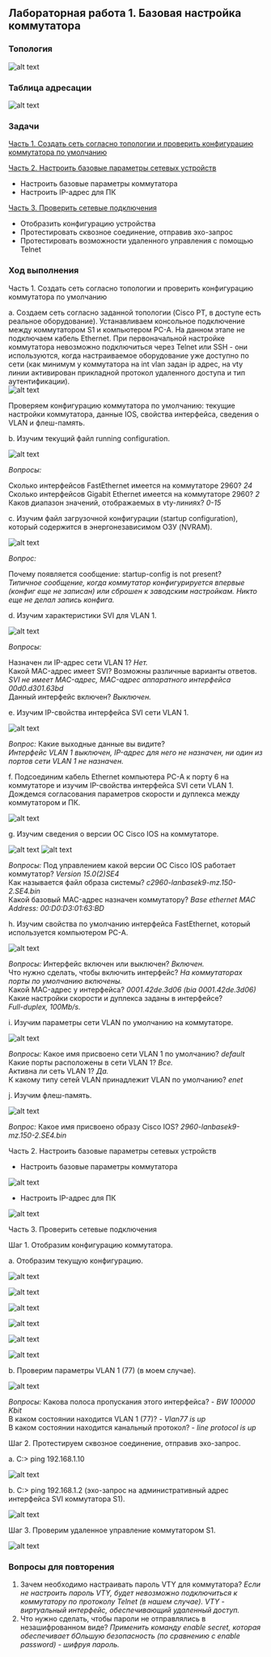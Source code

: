 ## Лабораторная работа 1. Базовая настройка коммутатора
### Топология

![alt text](https://github.com/elborisova3009/otus-networks/blob/master/labs/Screenshot_06.09.2022(10-17-22).png)
### 	Таблица адресации
![alt text](https://github.com/elborisova3009/otus-networks/blob/master/labs/Screenshot_07.09.2022(16-23-18).png)
### 	Задачи 

<a href="#1"> Часть 1. Создать сеть согласно топологии и проверить конфигурацию коммутатора по умолчанию </a>  

<a href="#2"> Часть 2. Настроить базовые параметры сетевых устройств </a>  
- Настроить базовые параметры коммутатора  
- Настроить IP-адрес для ПК  

<a href="#3"> Часть 3. Проверить сетевые подключения </a>
- Отобразить конфигурацию устройства  
- Протестировать сквозное соединение, отправив эхо-запрос  
- Протестировать возможности удаленного управления с помощью Telnet  

### 	Ход выполнения 

<a name="1"> Часть 1. Создать сеть согласно топологии и проверить конфигурацию коммутатора по умолчанию </a>
  
a. Создаем сеть согласно заданной топологии (Cisco PT, в доступе есть реальное оборудование). Устанавливаем консольное подключение между коммутатором S1 и компьютером PC-A. На данном этапе не подключаем кабель Ethernet. При первоначальной настройке коммутатора невозможно подключиться через Telnet или SSH - они используются, когда настраиваемое оборудование уже доступно по сети (как минимум у коммутатора на int vlan задан ip адрес, на vty линии активирован прикладной протокол удаленного доступа и тип аутентификации).   
![alt text](https://github.com/elborisova3009/otus-networks/blob/master/labs/Screenshot_06.09.2022(11-38-01).png)

Проверяем конфигурацию коммутатора по умолчанию: текущие настройки коммутатора, данные IOS, свойства интерфейса, сведения о VLAN и флеш-память.

b. Изучим текущий файл running configuration.  

![alt text](https://github.com/elborisova3009/otus-networks/blob/master/labs/Screenshot_06.09.2022(12-28-57).png)

*Вопросы:*  

Сколько интерфейсов FastEthernet имеется на коммутаторе 2960? *24*     
Сколько интерфейсов Gigabit Ethernet имеется на коммутаторе 2960? *2*    
Каков диапазон значений, отображаемых в vty-линиях? *0-15*

c. Изучим файл загрузочной конфигурации (startup configuration), который содержится в энергонезависимом ОЗУ (NVRAM). 

![alt text](https://github.com/elborisova3009/otus-networks/blob/master/labs/Screenshot_06.09.2022(14-32-42).png)

*Вопрос:* 

Почему появляется сообщение: startup-config is not present?  
*Типичное сообщение, когда коммутатор конфигурируется впервые (конфиг еще не записан) или сброшен к заводским настройкам. Никто еще не делал запись конфига.*

d. Изучим характеристики SVI для VLAN 1.

![alt text](https://github.com/elborisova3009/otus-networks/blob/master/labs/Screenshot_06.09.2022(14-29-02).png)

*Вопросы:* 

Назначен ли IP-адрес сети VLAN 1? *Нет.*    
Какой MAC-адрес имеет SVI? Возможны различные варианты ответов.  
*SVI не имеет MAC-адрес, MAC-адрес аппаратного интерфейса 00d0.d301.63bd*   
Данный интерфейс включен? *Выключен.*  

e. Изучим IP-свойства интерфейса SVI сети VLAN 1. 

![alt text](https://github.com/elborisova3009/otus-networks/blob/master/labs/Screenshot_06.09.2022(14-38-46).png)

*Вопрос:* 
Какие выходные данные вы видите?  
*Интерфейс VLAN 1 выключен, IP-адрес для него не назначен, ни один из портов сети VLAN 1 не назначен.*

f. Подсоединим кабель Ethernet компьютера PC-A к порту 6 на коммутаторе и изучим IP-свойства интерфейса SVI сети VLAN 1.   
Дождемся согласования параметров скорости и дуплекса между коммутатором и ПК.

![alt text](https://github.com/elborisova3009/otus-networks/blob/master/labs/Screenshot_06.09.2022(15-41-21).png)

g.	Изучим сведения о версии ОС Cisco IOS на коммутаторе.

![alt text](https://github.com/elborisova3009/otus-networks/blob/master/labs/Screenshot_06.09.2022(15-50-24).png)
![alt text](https://github.com/elborisova3009/otus-networks/blob/master/labs/Screenshot_06.09.2022(15-50-44).png)

*Вопросы:* 
Под управлением какой версии ОС Cisco IOS работает коммутатор? *Version 15.0(2)SE4*  
Как называется файл образа системы? *c2960-lanbasek9-mz.150-2.SE4.bin*   
Какой базовый MAC-адрес назначен коммутатору? *Base ethernet MAC Address: 00:D0:D3:01:63:BD*  

h.	Изучим свойства по умолчанию интерфейса FastEthernet, который используется компьютером PC-A.

![alt text](https://github.com/elborisova3009/otus-networks/blob/master/labs/Screenshot_06.09.2022(15-57-38).png)

*Вопросы:* 
Интерфейс включен или выключен? *Включен.*  
Что нужно сделать, чтобы включить интерфейс? *На коммутаторах порты по умолчанию включены.*   
Какой MAC-адрес у интерфейса? *0001.42de.3d06 (bia 0001.42de.3d06)* 
Какие настройки скорости и дуплекса заданы в интерфейсе?  
*Full-duplex, 100Mb/s.*  

i.	Изучим параметры сети VLAN по умолчанию на коммутаторе.

![alt text](https://github.com/elborisova3009/otus-networks/blob/master/labs/Screenshot_06.09.2022(16-31-43).png)

*Вопросы:* 
Какое имя присвоено сети VLAN 1 по умолчанию? *default*  
Какие порты расположены в сети VLAN 1? *Все.*  
Активна ли сеть VLAN 1? *Да.*  
К какому типу сетей VLAN принадлежит VLAN по умолчанию? *enet*

j.	Изучим флеш-память.

![alt text](https://github.com/elborisova3009/otus-networks/blob/master/labs/Screenshot_06.09.2022(16-37-47).png)

*Вопрос:*
Какое имя присвоено образу Cisco IOS? *2960-lanbasek9-mz.150-2.SE4.bin*


 <a name="2"> Часть 2. Настроить базовые параметры сетевых устройств </a>
 
- Настроить базовые параметры коммутатора

![alt text](https://github.com/elborisova3009/otus-networks/blob/master/labs/Screenshot_06.09.2022(17-53-48).png)

- Настроить IP-адрес для ПК  

![alt text](https://github.com/elborisova3009/otus-networks/blob/master/labs/Screenshot_07.09.2022(13-13-15).png)
 
 <a name="3"> Часть 3. Проверить сетевые подключения </a>
 
Шаг 1. Отобразим конфигурацию коммутатора.

a.	Отобразим текущую конфигурацию. 

![alt text](https://github.com/elborisova3009/otus-networks/blob/master/labs/Screenshot_07.09.2022(12-46-07).png)

![alt text](https://github.com/elborisova3009/otus-networks/blob/master/labs/Screenshot_07.09.2022(12-46-28).png)

![alt text](https://github.com/elborisova3009/otus-networks/blob/master/labs/Screenshot_07.09.2022(12-46-57).png)

![alt text](https://github.com/elborisova3009/otus-networks/blob/master/labs/Screenshot_07.09.2022(12-47-45).png)

![alt text](https://github.com/elborisova3009/otus-networks/blob/master/labs/Screenshot_07.09.2022(12-48-12).png)

![alt text](https://github.com/elborisova3009/otus-networks/blob/master/labs/Screenshot_07.09.2022(12-49-02).png)

b. Проверим параметры VLAN 1 (77) (в моем случае).

![alt text](https://github.com/elborisova3009/otus-networks/blob/master/labs/Screenshot_07.09.2022(12-57-08).png)

*Вопросы:* 
Какова полоса пропускания этого интерфейса? - *BW 100000 Kbit*   
В каком состоянии находится VLAN 1 (77)? - *Vlan77 is up*  
В каком состоянии находится канальный протокол? - *line protocol is up*  

Шаг 2. Протестируем сквозное соединение, отправив эхо-запрос.

a.	C:\> ping 192.168.1.10 

![alt text](https://github.com/elborisova3009/otus-networks/blob/master/labs/Screenshot_07.09.2022(13-17-12).png)

b.	C:\> ping 192.168.1.2 (эхо-запрос на административный адрес интерфейса SVI коммутатора S1).

![alt text](https://github.com/elborisova3009/otus-networks/blob/master/labs/Screenshot_07.09.2022(13-16-33).png)

Шаг 3. Проверим удаленное управление коммутатором S1.

![alt text](https://github.com/elborisova3009/otus-networks/blob/master/labs/Screenshot_07.09.2022(13-56-27).png)

### 	Вопросы для повторения

1.	Зачем необходимо настраивать пароль VTY для коммутатора? *Если не настроить пароль VTY, будет невозможно подключиться к коммутатору по протоколу Telnet (в нашем случае). VTY - виртуальный интерфейс, обеспечивающий удаленный доступ.*  
2.	Что нужно сделать, чтобы пароли не отправлялись в незашифрованном виде? *Применить команду enable secret, которая обеспечивает бОльшую безопасность (по сравнению с enable password) - шифруя пароль.*













 
 
 


